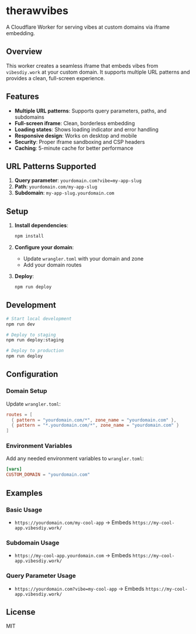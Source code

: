 # therawvibes

A Cloudflare Worker for serving vibes at custom domains via iframe embedding.

## Overview

This worker creates a seamless iframe that embeds vibes from `vibesdiy.work` at your custom domain. It supports multiple URL patterns and provides a clean, full-screen experience.

## Features

- **Multiple URL patterns**: Supports query parameters, paths, and subdomains
- **Full-screen iframe**: Clean, borderless embedding
- **Loading states**: Shows loading indicator and error handling
- **Responsive design**: Works on desktop and mobile
- **Security**: Proper iframe sandboxing and CSP headers
- **Caching**: 5-minute cache for better performance

## URL Patterns Supported

1. **Query parameter**: `yourdomain.com?vibe=my-app-slug`
2. **Path**: `yourdomain.com/my-app-slug`  
3. **Subdomain**: `my-app-slug.yourdomain.com`

## Setup

1. **Install dependencies**:
   ```bash
   npm install
   ```

2. **Configure your domain**:
   - Update `wrangler.toml` with your domain and zone
   - Add your domain routes

3. **Deploy**:
   ```bash
   npm run deploy
   ```

## Development

```bash
# Start local development
npm run dev

# Deploy to staging
npm run deploy:staging

# Deploy to production  
npm run deploy
```

## Configuration

### Domain Setup

Update `wrangler.toml`:

```toml
routes = [
  { pattern = "yourdomain.com/*", zone_name = "yourdomain.com" },
  { pattern = "*.yourdomain.com/*", zone_name = "yourdomain.com" }
]
```

### Environment Variables

Add any needed environment variables to `wrangler.toml`:

```toml
[vars]
CUSTOM_DOMAIN = "yourdomain.com"
```

## Examples

### Basic Usage
- `https://yourdomain.com/my-cool-app` → Embeds `https://my-cool-app.vibesdiy.work/`

### Subdomain Usage  
- `https://my-cool-app.yourdomain.com` → Embeds `https://my-cool-app.vibesdiy.work/`

### Query Parameter Usage
- `https://yourdomain.com?vibe=my-cool-app` → Embeds `https://my-cool-app.vibesdiy.work/`

## License

MIT